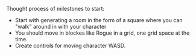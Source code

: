 Thought process of milestones to start:
- Start with generating a room in the form of a square where you can "walk" around in with your character
- You should move in blockes like Rogue in a grid, one grid space at the time.
- Create controls for moving character WASD.

